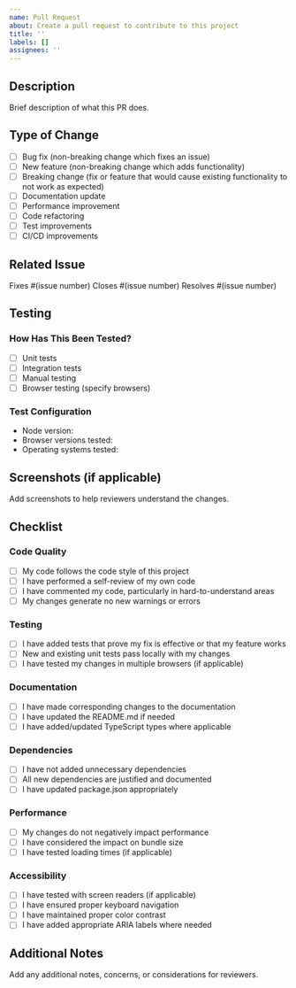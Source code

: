 ```yaml
---
name: Pull Request
about: Create a pull request to contribute to this project
title: ''
labels: []
assignees: ''
---
```


## Description

Brief description of what this PR does.

## Type of Change

- [ ] Bug fix (non-breaking change which fixes an issue)
- [ ] New feature (non-breaking change which adds functionality)
- [ ] Breaking change (fix or feature that would cause existing functionality to not work as expected)
- [ ] Documentation update
- [ ] Performance improvement
- [ ] Code refactoring
- [ ] Test improvements
- [ ] CI/CD improvements

## Related Issue

Fixes #(issue number) Closes #(issue number) Resolves #(issue number)

## Testing

### How Has This Been Tested?

- [ ] Unit tests
- [ ] Integration tests
- [ ] Manual testing
- [ ] Browser testing (specify browsers)

### Test Configuration

- Node version:
- Browser versions tested:
- Operating systems tested:

## Screenshots (if applicable)

Add screenshots to help reviewers understand the changes.

## Checklist

### Code Quality

- [ ] My code follows the code style of this project
- [ ] I have performed a self-review of my own code
- [ ] I have commented my code, particularly in hard-to-understand areas
- [ ] My changes generate no new warnings or errors

### Testing

- [ ] I have added tests that prove my fix is effective or that my feature works
- [ ] New and existing unit tests pass locally with my changes
- [ ] I have tested my changes in multiple browsers (if applicable)

### Documentation

- [ ] I have made corresponding changes to the documentation
- [ ] I have updated the README.md if needed
- [ ] I have added/updated TypeScript types where applicable

### Dependencies

- [ ] I have not added unnecessary dependencies
- [ ] All new dependencies are justified and documented
- [ ] I have updated package.json appropriately

### Performance

- [ ] My changes do not negatively impact performance
- [ ] I have considered the impact on bundle size
- [ ] I have tested loading times (if applicable)

### Accessibility

- [ ] I have tested with screen readers (if applicable)
- [ ] I have ensured proper keyboard navigation
- [ ] I have maintained proper color contrast
- [ ] I have added appropriate ARIA labels where needed

## Additional Notes

Add any additional notes, concerns, or considerations for reviewers.
